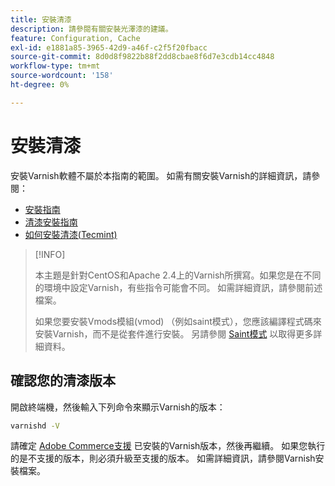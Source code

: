 ```yaml
---
title: 安裝清漆
description: 請參閱有關安裝光澤漆的建議。
feature: Configuration, Cache
exl-id: e1881a85-3965-42d9-a46f-c2f5f20fbacc
source-git-commit: 8d0d8f9822b88f2dd8cbae8f6d7e3cdb14cc4848
workflow-type: tm+mt
source-wordcount: '158'
ht-degree: 0%

---
```


# 安裝清漆

安裝Varnish軟體不屬於本指南的範圍。 如需有關安裝Varnish的詳細資訊，請參閱：

- [安裝指南](https://www.varnish-software.com/developers/tutorials/installing-varnish-ubuntu/)
- [清漆安裝指南](https://www.varnish-cache.org/docs)
- [如何安裝清漆(Tecmint)](https://www.tecmint.com/install-varnish-cache-web-accelerator/)

>[!INFO]
>
>本主題是針對CentOS和Apache 2.4上的Varnish所撰寫。如果您是在不同的環境中設定Varnish，有些指令可能會不同。 如需詳細資訊，請參閱前述檔案。
>
>如果您要安裝Vmods模組(vmod) （例如saint模式），您應該編譯程式碼來安裝Varnish，而不是從套件進行安裝。 另請參閱 [Saint模式](config-varnish-advanced.md#saint-mode) 以取得更多詳細資料。

## 確認您的清漆版本

開啟終端機，然後輸入下列命令來顯示Varnish的版本：

```bash
varnishd -V
```

請確定 [Adobe Commerce支援](../../installation/system-requirements.md) 已安裝的Varnish版本，然後再繼續。 如果您執行的是不支援的版本，則必須升級至支援的版本。 如需詳細資訊，請參閱Varnish安裝檔案。
